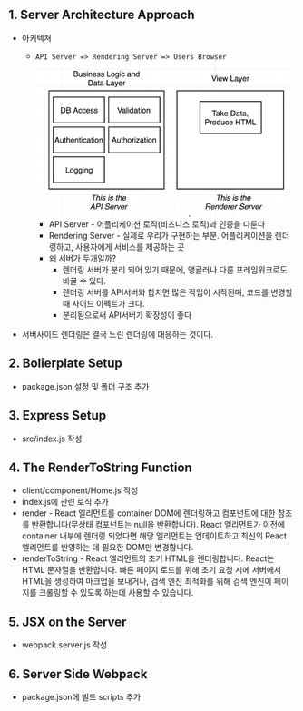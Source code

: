 ## 1. Server Architecture Approach
* 아키텍쳐
  * `API Server => Rendering Server => Users Browser`
    ![server image](./assets/api_and_render_server.png)
    * API Server - 어플리케이션 로직(비즈니스 로직)과 인증을 다룬다
    * Rendering Server - 실제로 우리가 구현하는 부분. 어플리케이션을 렌더링하고, 사용자에게 서비스를 제공하는 곳
    * 왜 서버가 두개일까?
      * 렌더링 서버가 분리 되어 있기 때문에, 앵귤러나 다른 프레임워크로도 바꿀 수 있다.
      * 렌더링 서버를 API서버와 합치면 많은 작업이 시작된며, 코드를 변경할 때 사이드 이펙트가 크다.
      * 분리됨으로써 API서버가 확장성이 좋다

* 서버사이드 렌더링은 결국 느린 렌더링에 대응하는 것이다.

## 2. Bolierplate Setup
* package.json 설정 및 폴더 구조 추가

## 3. Express Setup
* src/index.js 작성

## 4. The RenderToString Function
* client/component/Home.js 작성
* index.js에 관련 로직 추가
* render - React 엘리먼트를 container DOM에 렌더링하고 컴포넌트에 대한 참조를 반환합니다(무상태 컴포넌트는 null을 반환합니다). React 엘리먼트가 이전에 container 내부에 렌더링 되었다면 해당 엘리먼트는 업데이트하고 최신의 React 엘리먼트를 반영하는 데 필요한 DOM만 변경합니다.
* renderToString - React 엘리먼트의 초기 HTML을 렌더링합니다. React는 HTML 문자열을 반환합니다. 빠른 페이지 로드를 위해 초기 요청 시에 서버에서 HTML을 생성하여 마크업을 보내거나, 검색 엔진 최적화를 위해 검색 엔진이 페이지를 크롤링할 수 있도록 하는데 사용할 수 있습니다.

## 5. JSX on the Server
* webpack.server.js 작성

## 6. Server Side Webpack
* package.json에 빌드 scripts 추가

